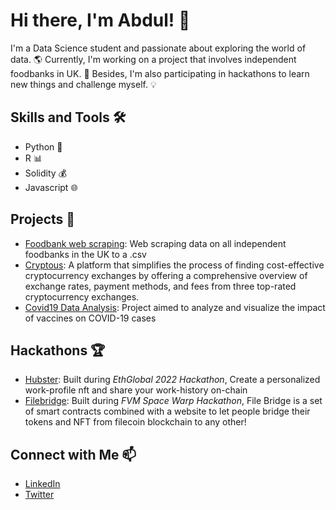 # Hi there, I'm Abdul! 👋

I'm a Data Science student and passionate about exploring the world of data. 🌎 Currently, I'm working on a project that involves independent foodbanks in UK. 🍎 Besides, I'm also participating in hackathons to learn new things and challenge myself. 💡

## Skills and Tools 🛠️
- Python 🐍
- R 📊
- Solidity 💰
- Javascript 🌐

## Projects 🚀
- [Foodbank web scraping](https://github.com/abdulqgg/food-banks-web-scarping): Web scraping data on all independent foodbanks in the UK to a .csv
- [Cryptous](https://github.com/abdulqgg/Cryptous): A platform that simplifies the process of finding cost-effective cryptocurrency exchanges by offering a comprehensive overview of exchange rates, payment methods, and fees from three top-rated cryptocurrency exchanges.
- [Covid19 Data Analysis](https://github.com/abdulqgg/covid19-vaccines): Project aimed to analyze and visualize the impact of vaccines on COVID-19 cases

## Hackathons 🏆
- [Hubster](https://ethglobal.com/showcase/hubster-k2ude): Built during *EthGlobal 2022 Hackathon*, Create a personalized work-profile nft and share your work-history on-chain
- [Filebridge](https://ethglobal.com/showcase/file-bridge-9mk1g): Built during *FVM Space Warp Hackathon*, File Bridge is a set of smart contracts combined with a website to let people bridge their tokens and NFT from filecoin blockchain to any other!

## Connect with Me 📫
- [LinkedIn](link)
- [Twitter](https://twitter.com/abdulqgg)

